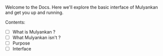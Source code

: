 Welcome to the Docs.
Here we'll explore the basic interface of Mulyankan and get you up and running.

Contents:
- [ ] What is Mulyankan ?
- [ ] What Mulyankan isn't ?
- [ ] Purpose
- [ ] Interface
